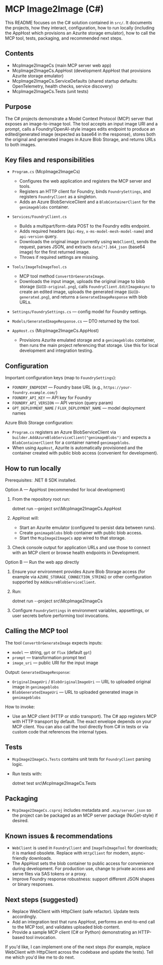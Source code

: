 # MCP Image2Image (C#)

This README focuses on the C# solution contained in `src/`. It documents the projects, how they interact, configuration, how to run locally (including the AppHost which provisions an Azurite storage emulator), how to call the MCP tool, tests, packaging, and recommended next steps.

## Contents

- McpImage2ImageCs (main MCP server web app)
- McpImage2ImageCs.AppHost (development AppHost that provisions Azurite storage emulator)
- McpImage2ImageCs.ServiceDefaults (shared startup defaults: OpenTelemetry, health checks, service discovery)
- McpImage2ImageCs.Tests (unit tests)

## Purpose

The C# projects demonstrate a Model Context Protocol (MCP) server that exposes an image-to-image tool. The tool accepts an input image URI and a prompt, calls a Foundry/OpenAI-style images edits endpoint to produce an edited/generated image (expected as base64 in the response), stores both the original and generated images in Azure Blob Storage, and returns URLs to both images.

## Key files and responsibilities

- `Program.cs` (McpImage2ImageCs)
  - Configures the web application and registers the MCP server and tools.
  - Registers an HTTP client for Foundry, binds `FoundrySettings`, and registers `FoundryClient` as a singleton.
  - Adds an Azure BlobServiceClient and a `BlobContainerClient` for the `genimageblobs` container.

- `Services/FoundryClient.cs`
  - Builds a multipart/form-data POST to the Foundry edits endpoint.
  - Adds required headers (`Api-Key`, `x-ms-model-mesh-model-name`) and `api-version` query.
  - Downloads the original image (currently using `WebClient`), sends the request, parses JSON, and extracts `data[*].b64_json` (base64 image) for the first returned image.
  - Throws if required settings are missing.

- `Tools/ImageToImageTool.cs`
  - MCP tool method `ConvertOrGenerateImage`.
  - Downloads the input image, uploads the original image to blob storage (`GUID-original.png`), calls `FoundryClient.EditImageAsync` to create an edited image, uploads the generated image (`GUID-generated.png`), and returns a `GeneratedImageResponse` with blob URLs.

- `Settings/FoundrySettings.cs` — config model for Foundry settings.
- `Models/GeneratedImageResponse.cs` — DTO returned by the tool.
- `AppHost.cs` (McpImage2ImageCs.AppHost)
  - Provisions Azurite emulated storage and a `genimageblobs` container, then runs the main project referencing that storage. Use this for local development and integration testing.

## Configuration

Important configuration keys (map to `FoundrySettings`):

- `FOUNDRY_ENDPOINT` — Foundry base URL (e.g., `https://your-foundry.example.com/`)
- `FOUNDRY_API_KEY` — API key for Foundry
- `FOUNDRY_API_VERSION` — API version (query param)
- `GPT_DEPLOYMENT_NAME` / `FLUX_DEPLOYMENT_NAME` — model deployment names

Azure Blob Storage configuration:

- `Program.cs` registers an Azure BlobServiceClient via `builder.AddAzureBlobServiceClient("genimageBlobs")` and expects a `BlobContainerClient` for a container named `genimageblobs`.
- When using `AppHost`, Azurite is automatically provisioned and the container created with public blob access (convenient for development).

## How to run locally

Prerequisites: .NET 8 SDK installed.

Option A — AppHost (recommended for local development)

1. From the repository root run:

   dotnet run --project src\McpImage2ImageCs.AppHost

2. AppHost will:
   - Start an Azurite emulator (configured to persist data between runs).
   - Create `genimageblobs` blob container with public blob access.
   - Start the `McpImage2ImageCs` app wired to that storage.

3. Check console output for application URLs and use those to connect with an MCP client or browse health endpoints in Development.

Option B — Run the web app directly

1. Ensure your environment provides Azure Blob Storage access (for example via `AZURE_STORAGE_CONNECTION_STRING`) or other configuration supported by `AddAzureBlobServiceClient`.
2. Run:

   dotnet run --project src\McpImage2ImageCs

3. Configure `FoundrySettings` in environment variables, appsettings, or user secrets before performing tool invocations.

## Calling the MCP tool

The tool `ConvertOrGenerateImage` expects inputs:

- `model` — string, `gpt` or `flux` (default `gpt`)
- `prompt` — transformation prompt text
- `image_uri` — public URI for the input image

Output: `GeneratedImageResponse`:

- `OriginalImageUri` / `BlobOriginalImageUri` — URL to uploaded original image in `genimageblobs`
- `BlobGeneratedImageUri` — URL to uploaded generated image in `genimageblobs`

How to invoke:

- Use an MCP client (HTTP or stdio transport). The C# app registers MCP with HTTP transport by default. The exact envelope depends on your MCP client. You can also call the tool directly from C# in tests or via custom code that references the internal types.

## Tests

- `McpImage2ImageCs.Tests` contains unit tests for `FoundryClient` parsing logic.
- Run tests with:

  dotnet test src\McpImage2ImageCs.Tests

## Packaging

- `McpImage2ImageCs.csproj` includes metadata and `.mcp/server.json` so the project can be packaged as an MCP server package (NuGet-style) if desired.

## Known issues & recommendations

- `WebClient` is used in `FoundryClient` and `ImageToImageTool` for downloads; it is marked obsolete. Replace with `HttpClient` for modern, async-friendly downloads.
- The AppHost sets the blob container to public access for convenience during development. For production use, change to private access and serve files via SAS tokens or a proxy.
- Improve Foundry response robustness: support different JSON shapes or binary responses.

## Next steps (suggested)

- Replace WebClient with HttpClient (safe refactor). Update tests accordingly.
- Add an integration test that runs AppHost, performs an end-to-end call to the MCP tool, and validates uploaded blob content.
- Provide a sample MCP client (C# or Python) demonstrating an HTTP-based tool invocation.

If you'd like, I can implement one of the next steps (for example, replace WebClient with HttpClient across the codebase and update the tests). Tell me which you'd like me to do next.
